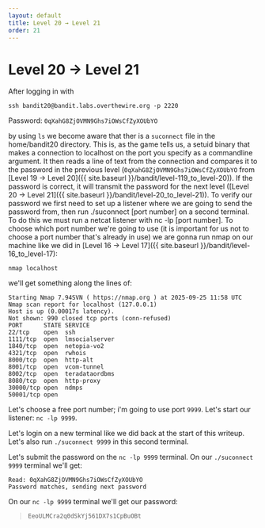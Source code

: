 ```yaml
---
layout: default
title: Level 20 → Level 21
order: 21
---
```


# Level 20 → Level 21
After logging in with 

`ssh bandit20@bandit.labs.overthewire.org -p 2220`

Password: `0qXahG8ZjOVMN9Ghs7iOWsCfZyXOUbYO`

by using `ls` we become aware that ther is a `suconnect` file in the home/bandit20 directory. This is, as the game tells us, a setuid binary that makes a connection to localhost on the port you specify as a commandline argument. It then reads a line of text from the connection and compares it to the password in the previous level (`0qXahG8ZjOVMN9Ghs7iOWsCfZyXOUbYO` from [Level 19 → Level 20]({{ site.baseurl }}/bandit/level-119_to_level-20)). If the password is correct, it will transmit the password for the next level ([Level 20 → Level 21]({{ site.baseurl }}/bandit/level-20_to_level-21)). 
To verify our password we first need to set up a listener where we are going to send the password from, then run ./suconnect [port number] on a second terminal. To do this we must run a netcat listener with nc -lp [port number]. To choose which port number we're going to use (it is important for us not to choose a port number that's already in use) we are gonna run nmap on our machine like we did in [Level 16 → Level 17]({{ site.baseurl }}/bandit/level-16_to_level-17): 

`nmap localhost`

we'll get something along the lines of: 

```
Starting Nmap 7.94SVN ( https://nmap.org ) at 2025-09-25 11:58 UTC
Nmap scan report for localhost (127.0.0.1)
Host is up (0.00017s latency).
Not shown: 990 closed tcp ports (conn-refused)
PORT      STATE SERVICE
22/tcp    open  ssh
1111/tcp  open  lmsocialserver
1840/tcp  open  netopia-vo2
4321/tcp  open  rwhois
8000/tcp  open  http-alt
8001/tcp  open  vcom-tunnel
8002/tcp  open  teradataordbms
8080/tcp  open  http-proxy
30000/tcp open  ndmps
50001/tcp open  
```

Let's choose a free port number; i'm going to use port `9999`. Let's start our listener: `nc -lp 9999`. 

Let's login on a new terminal like we did back at the start of this writeup.
Let's also run `./suconnect 9999` in this second terminal.

Let's submit the password on the `nc -lp 9999` terminal. On our `./suconnect 9999` terminal we'll get:
```
Read: 0qXahG8ZjOVMN9Ghs7iOWsCfZyXOUbYO
Password matches, sending next password
```

On our `nc -lp 9999` terminal we'll get our password:

> `EeoULMCra2q0dSkYj561DX7s1CpBuOBt`